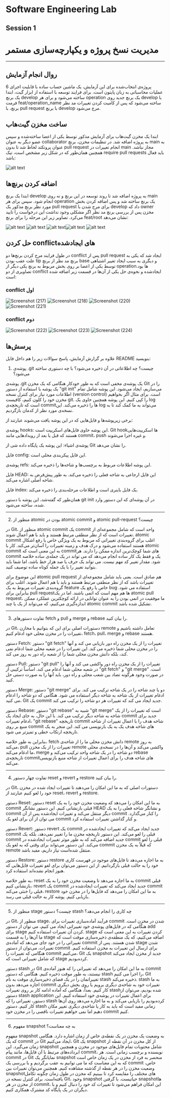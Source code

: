 # Software Engineering Lab
## Session 1

# مدیریت نسخ پروژه و یکپارچه‌سازی مستمر

---

## روال انجام آزمایش

پروژه‌ی انتخاب‌شده برای این آزمایش، یک ماشین حساب ساده با قابلیت اجرای 6 عملیات محاسباتی به زبان پایتون است. برای فرایند توسعه با استفاده از ابزار گیت، ابتدا یک برنچ develop ساخته می‌شود و برای هر operation یک برنچ جدید روی develop با فرمت feat/operation_name ساخته می‌شود که پس از کامیت کردن تغییرات مد نظر برنچ، با pull request با برنچ develop مرج می‌شود.


## ساخت مخزن گیت‌هاب
ابتدا یک مخزن گیت‌هاب برای آزمایش مذکور توسط یکی از اعضا ساخته‌شده و سپس عضو دیگر به عنوان collaborator به پروژه اضافه شد. در تنظیمات مخزن، برنچ main به عنوان پروتکتد لحاظ شد تا بدون pull request انجام تغییرات در main مجاز نباشد. همچنین همان‌طور که در شکل زیر مشخص است، تیک require pull requests باید فعال باشد:

![alt text](./images/require_pull_req.jpeg)



## اضافه کردن برنچ‌ها
ابتدا یک برنچ develop به پروژه اضافه شد تا روند توسعه در این برنچ و نه روی main انجام شود. سپس برای هر operation یک برنچ ساخته‌ شد و پس اضافه کردن بخش مورد نظر برنچ مذکور یک pull request برای مرج شدن با develop داد که owner مخزن پس از بررسی برنچ مد نظر اگر مشکلی وجود نداشت این درخواست را تایید می‌کرد. تصاویر زیر این مرحله را برای برنچ feat/root نشان می‌دهد:

![alt text](./images/pull_req_1.jpeg) ![alt text](./images/pull_req_2.jpeg) ![alt text](./images/pull_req_3.jpeg)![alt text](./images/pull_req_4.jpeg) ![alt text](./images/pull_req_5.jpeg)

## حل کردن conflictهای ایجاد‌شده
در طول فرایند مرج کردن برنچ‌ها دو conflict پس از pull request ایجاد شد که یکی به علت عقب بودن tip برنچ مد نظر از برنچ base و دیگری به سبب ایجاد تغییر اشتباهی توسط یکی از اعضا بر روی بخش مربوط به برنچ یکی دیگر از operationها بود. تصاویری از دو conflict ایجادشده و نحوه‌ی حل یکی از آن‌ها در قسمت زیر اضافه شده است:
### conflict اول

![Screenshot (217)](https://github.com/sayehjarollahi/SE-lab-hw1/assets/62180624/6db12007-aadc-49f8-9ba8-39623bac84b6)
![Screenshot (218)](https://github.com/sayehjarollahi/SE-lab-hw1/assets/62180624/22cd1589-80e8-410e-b52b-4d0c2aa293c0)
![Screenshot (220)](https://github.com/sayehjarollahi/SE-lab-hw1/assets/62180624/07214fb5-7199-4b78-958a-02e95b2c45e4)
![Screenshot (221)](https://github.com/sayehjarollahi/SE-lab-hw1/assets/62180624/b097b470-55c3-4afe-85c1-c695fbe7d937)


### conflict دوم

![Screenshot (222)](https://github.com/sayehjarollahi/SE-lab-hw1/assets/62180624/7a51040a-987d-4d40-8647-e63f74509d44)
![Screenshot (223)](https://github.com/sayehjarollahi/SE-lab-hw1/assets/62180624/f2f51dbd-1bb6-4fa7-bcc7-a0f7a3628048)
![Screenshot (224)](https://github.com/sayehjarollahi/SE-lab-hw1/assets/62180624/c196016c-bd5c-4612-9fa1-73e90dbebe1e)



## پرسش‌ها

علاوه بر گزارش آزمایش، پاسخ سوالات زیر را هم داخل فایل README بنویسید:

1. پوشه‌ی .git چیست؟ چه اطلاعاتی در آن ذخیره می‌شود؟ با چه دستوری ساخته می‌شود؟

پوشه‌ی .git یک پوشه‌ی مخفی است که به طور خودکار هنگامی که یک مخزن Git را در یک پوشه با استفاده از دستور "git init" می‌سازیم، ایجاد می‌شود. این پوشه شامل تمام اطلاعات مورد نیاز برای کنترل نسخه (version control) است. برای مثال اگر بخواهیم مخزن خود را کلون کنیم، کافیست git. را کپی کنیم. این پوشه همچنین حاوی یک log است که تاریخچه‌ی commitها را ذخیره می‌کند. این log می‌تواند به ما کمک کند تا به نسخه‌ی مورد نظر از کدمان بازگردیم.
   
برخی زیرپوشه‌ها و فایل‌هایی که در این پوشه یافت می‌شوند عبارتند از:    
   
   پوشه‌ی hooks: این پوشه حاوی فایل‌های اسکریپت است. Git hookها اسکریپت‌هایی هستند که قبل یا بعد از رویدادهایی مانند commit، push و غیره اجرا می‌شوند.    
   
   پوشه‌ی اشیاء: این پوشه یک پایگاه داده شی از Git را نشان می‌دهد.    
   
   فایل config: این فایل پیکربندی محلی است.    
   
   پوشه‌ی refs: این پوشه اطلاعات مربوط به برچسب‌ها و شاخه‌ها را ذخیره می‌کند.   
   
   فایل HEAD: این فایل ارجاعی به شاخه فعلی را ذخیره می‌کند. به طور پیش‌فرض به شاخه اصلی اشاره می‌کند.    
   
   فایل index: یک فایل باینری است و اطلاعات مرحله‌بندی را ذخیره می‌کند.
   
همان‌طور که گفته‌شد، این پوشه با دستور git init در آن پوشه‌ای که این دستور وارد شده، ساخته می‌شود.

---

2. منظور از atomic بودن در atomic commit و atomic pull-request چیست؟
  
  در Git، منظور از atomic commit یک commit واحد است که شامل مجموعه‌ای از تغییرات است که از نظر منطقی مرتبط هستند و باید با هم اعمال شوند. atomic commit اغلب برای گروه‌بندی تغییراتی که مربوط به یک ویژگی خاص یا رفع اشکال هستند استفاده می‌شود و درک هدف و زمینه تغییرات را آسان‌تر می‌کند.
  کار با atomic commit به این معنی است که commitهای شما کوچک‌ترین اندازه ممکن را دارند. هر commit یک و فقط یک کار ساده انجام می‌دهد که می تواند در یک جمله‌ی ساده خلاصه شود. مقدار تغییر کد مهم نیست. می تواند یک حرف یا صد هزار خط باشد، اما شما باید بتوانید تغییر را با یک جمله کوتاه ساده توصیف کنید.

  این موضوع برای atomic pull request هم صادق است. یعنی باید شامل مجموعه‌ای از تغییرات باشد که از نظر منطقی مرتبط هستند و باید با هم اعمال شوند. اغلب برای گروه‌بندی تغییرات مربوط به یک feature خاص یا رفع یک bug استفاده می شود. بنابراین برای pull requestها هم مهم است که اتمی باشند. اما در یک atomic pull request، ما موفقیت در اتمی بودن را به عنوان توانایی در ارائه کوچکترین عملکرد ممکن اندازه‌گیری می‌کنیم، که می‌تواند از یک یا چند atomic commit تشکیل شده باشد.
  
---

3. تفاوت دستورهای fetch و pull و merge و rebase را بیان کنید.

در Git، دستورات اصلی برای این که بتوانیم با مخازن remote تعامل داشته باشیم و تغییرات را در مخزن محلی خود ادغام کنیم، fetch، pull، merge و rebase هستند. 

دستور Fetch: دستور "git fetch" تغییرات را از یک مخزن راه دور بازیابی می کند و آنها را در مخزن محلی شما ذخیره می کند. این تغییرات را در شعبه محلی شما ادغام نمی کند، بلکه دانش مخزن محلی شما را از شعبه راه دور به روز می کند.

دستور Pull: دستور "git pull" تغییرات را از یک مخزن راه دور واکشی می کند و آنها را در شعبه محلی شما ادغام می کند. اساساً ترکیبی از "git fetch" و "git merge" است. در صورت وجود هرگونه تضاد بین شعب محلی و راه دور، باید آنها را به صورت دستی حل کنید.

دستور Merge: دستور "git merge" دو یا چند شاخه را در یک شاخه ترکیب می کند. برای ادغام تغییرات از یک شاخه به شاخه دیگر استفاده می شود. هنگامی که دو شاخه را ادغام می کنید، Git یک commit جدید ایجاد می کند که تغییرات هر دو شاخه را ترکیب می کند.

دستور Rebase: دستور "git rebase" شبیه به "git merge" است که تغییرات را از یک شاخه به شاخه دیگر ترکیب می کند. با این حال، به جای ایجاد یک commit جدید برای ادغام تغییرات، "git rebase" تاریخچه commit شاخه هدف را با اعمال تغییرات از شاخه منبع بر روی commit های شاخه هدف یک به یک بازنویسی می کند. این منجر به یک تاریخچه ارتکاب خطی و تمیزتر می شود.

بنابراین به طور خلاصه، fetch دانش مخزن محلی ما را از شاخه‌ی remote به روز می‌کند، pull تغییرات را از یک مخزن remote واکشی می‌کند و آن‌ها را در نسخه‌ی محلی ما ادغام می‌کند، merge دو شاخه را در یک شاخه واحد ترکیب می‌کند و rebase تاریخچه‌ی commitهای شاخه هدف را برای اعمال تغییرات از شاخه منبع بازنویسی می‌کند. 

---
4. تفاوت چهار دستور reset و revert و restore را بیان کنید.

در Git، دستورات اصلی که به ما این امکان را می‌دهند تا تغییرات ایجاد شده در مخزن خود را لغو کنیم عبارتند از reset، revert و restore.

دستور Reset: دستور reset به ما این امکان را می‌دهد که وضعیت مخزن خود را به یک commit قبلی بازنشانی کنیم. این دستور نشانگر HEAD و نشانگر شاخه فعلی را به یک commit دیگر منتقل می‌کند و تغییرات ایجادشده پس از آن commit را کنار می‌گذارد. می توان از آن برای لغو یک commit و کنار گذاشتن تغییرات استفاده کرد.

دستور Revert: دستور revert یک commit جدید ایجاد می‌کند که تغییرات ایجادشده در commit قبلی را لغو می‌کند. این دستور تاریخچه مخزن ما را تغییر نمی‌دهد، بلکه یک commit جدید اضافه می‌کند که به طور موثر تغییرات ایجادشده در commit قبلی را لغو می‌کند. این دستور می‌تواند برای وقتی که به لغو یک commit  که قبلاً به یک مخزن remote منتقل شده‌است نیاز داریم، مفید باشد.

دستور Restore: دستور restore به ما اجازه می‌دهد تا فایل‌های موجود در فهرست کاری خود را به حالت قبلی بازگردانیم. از این دستور می‌توان برای لغو تغییرات فایل‌هایی که هنوز انجام نشده‌اند استفاده کرد. 

به طور خلاصه، reset به ما اجازه می‌دهد تا وضعیت مخزن خود را به یک commit قبلی بازنشانی کنیم، revert یک commit جدید ایجاد می‌کند که تغییرات ایجاد‌شده در commit قبلی را خنثی می‌کند، restore به ما این امکان را می‌دهد که فایل‌ها را در مخزن خود بازیابی کنیم. پوشه کار به حالت قبلی می رسد.

---
5. منظور از stage چیست؟ دستور stash چه کاری را انجام می‌دهد؟

در Git، منظور از stage، فرآیند آماده‌سازی تغییرات برای commit شدن در مخزن است. هنگامی که در فایل‌های پوشه‌ی خود تغییراتی ایجاد می کنیم، می توان از دستور add برای stage کردن آن تغییرات استفاده کنیم. stage کردن تغییرات به این معنی است که ما آن‌ها را به قسمت stage اضافه می‌کنیم، که یک منطقه‌ی ذخیره‌سازی موقت است که تغییراتی را در خود جای می‌دهد که آماده‌ی commit شدن هستند.
پس از stage شدن تغییرات، می‌توان از دستور commit برای ارسال این تغییرات به مخزن استفاده کنیم. هنگامی که تغییرات را commit می‌کنیم، Git یک snapshot جدید از مخزن ایجاد می‌کند که شامل تغییراتی است که stage کرده‌بودیم.

دستور stash در Git به ما این امکان را می‌دهد که تغییراتی را که هنوز آماده‌ی commit نیستند، به طور موقت ذخیره کنیم. هنگامی که دستور stash را اجرا می کنیم، Git تغییراتمان را در یک فضای ذخیره‌سازی موقت به نام stash ذخیره می‌کند. stash به ما اجازه می‌دهد بدون commit تغییرات خود به شاخه‌ی دیگری برویم یا روی بخش دیگری کار کنیم.
بعداً، هنگامی که آماده ادامه کار بر روی تغییرات stashشده بودیم، می‌توان از دستور stash application برای اعمال تغییرات در پوشه‌ی خود استفاده کنیم. این دستور، تغییراتی را که stash کرده‌بودیم را بازیابی می‌کند و به ما اجازه می‌دهد روی آن‌ها کار کنیم.
دستور stash زمانی مفید است که باید به کار یا شاخه‌ی دیگری تغییر مکان دهیم اما نمی خواهیم تغییرات ناقصی را در مخزن خود commit کنیم.

---
6. مفهوم snapshot به چه معناست؟

مفهوم snapshot به وضعیت یک مخزن در یک نقطه‌ی خاص از زمان اشاره دارد. هنگامی که یک commit در Git ایجاد می‌کنیم، Git یک snapshot از کل مخزن در آن نقطه از زمان می‌گیرد. این snapshot شامل محتویات تمام فایل‌های موجود در مخزن و همچنین ابرداده‌های مرتبط با آن فایل‌ها، مانند پیام commit، نویسنده و برچسب زمانی است.
هر commit در Git نمایانگر یک snapshot منحصر به فرد از مخزن در یک زمان خاص است که به این معناست که ما می توانیم به عقب برگردیم و با بررسی یک commit خاص، وضعیت مخزن را در هر نقطه از گذشته مشاهده کنیم. همچنین می‌توان تغییرات بین snapshotهای مختلف را مقایسه کرد تا ببینیم که مخزن در طول زمان چگونه تکامل یافته‌است.
برای کنترل نسخه در Git، وجود snapshot حیاتیست. با گرفتن snapshotها از مخزن در هر commit، این امکان فراهم می‌شود تا تغییرات کد خود را دنبال کنیم و با دیگران در یک پایگاه کد مشترک همکاری کنیم. 
